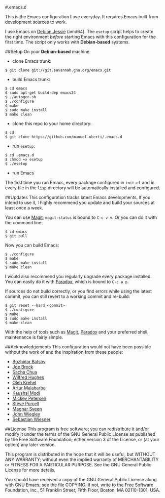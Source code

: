 #.emacs.d

This is the Emacs configuration I use everyday. It requires Emacs built from
development sources to work.

I use Emacs on [Debian Jessie](https://www.debian.org) (amd64). The ```esetup```
script helps to create the right environment *before* starting Emacs with this
configuration for the first time. The script only works with **Debian-based**
systems.

##Setup
On your **Debian-based** machine:

- clone Emacs trunk:
```console
$ git clone git://git.savannah.gnu.org/emacs.git
```
- build Emacs trunk:
```console
$ cd emacs
$ sudo apt-get build-dep emacs24
$ ./autogen.sh
$ ./configure
$ make
$ sudo make install
$ make clean
```
- clone this repo to your home directory:
```console
$ cd
$ git clone https://github.com/manuel-uberti/.emacs.d
```
- run ```esetup```:
```console
$ cd .emacs.d
$ chmod +x esetup
$ ./esetup
```
- run Emacs

The first time you run Emacs, every package configured in `init.el` and in every
file in the `lisp` directory will be automatically installed and configured.

##Updates
This configuration tracks latest Emacs developments. If you intend to use it, I
highly recommend you update and build your sources at least once a week.

You can use [Magit](https://github.com/magit/magit); ```magit-status``` is bound
to ```C-c v v```. Or you can do it with the command line:
```console
$ cd emacs
$ git pull
```
Now you can build Emacs:
```console
$ ./configure
$ make
$ sudo make install
$ make clean
```
I would also recommend you regularly upgrade every package installed. You can
easily do it with [Paradox](https://github.com/Bruce-Connor/paradox), which is
bound to ```C-c a p```.

If sources do not build correctly, or you find errors while using the latest
commit, you can still revert to a working commit and re-build:
```console
$ git reset --hard <commit>
$ ./configure
$ make
$ sudo make install
$ make clean
```
With the help of tools such as [Magit](https://github.com/magit/magit),
[Paradox](https://github.com/Bruce-Connor/paradox) and your preferred shell,
maintenance is fairly simple.

##Acknowledgements
This configuration would not have been possible without the work of and the
inspiration from these people:
- [Bozhidar Batsov](https://github.com/bbatsov)
- [Joe Brock](https://github.com/DebianJoe)
- [Sacha Chua](https://github.com/sachac)
- [Wilfred Hughes](https://github.com/Wilfred)
- [Oleh Krehel](https://github.com/abo-abo)
- [Artur Malabarba](https://github.com/Malabarba)
- [Kaushal Modi](https://github.com/kaushalmodi)
- [Mickey Petersen](https://github.com/mickeynp)
- [Steve Purcell](https://github.com/purcell)
- [Magnar Sveen](https://github.com/magnars)
- [John Wiegley](https://github.com/jwiegley)
- [Sebastian Wiesner](https://github.com/lunaryorn)

##License
This program is free software; you can redistribute it and/or modify
it under the terms of the GNU General Public License as published by the Free
Software Foundation; either version 3 of the License, or (at your option) any
later version.

This program is distributed in the hope that it will be useful, but WITHOUT ANY
WARRANTY; without even the implied warranty of MERCHANTABILITY or FITNESS FOR A
PARTICULAR PURPOSE. See the GNU General Public License for more details.

You should have received a copy of the GNU General Public License along with GNU
Emacs; see the file COPYING. If not, write to the Free Software Foundation,
Inc., 51 Franklin Street, Fifth Floor, Boston, MA 02110-1301, USA.
